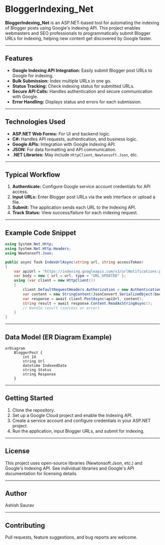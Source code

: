 # BloggerIndexing_Net

**BloggerIndexing_Net** is an ASP.NET-based tool for automating the indexing of Blogger posts using Google's Indexing API. This project enables webmasters and SEO professionals to programmatically submit Blogger URLs for indexing, helping new content get discovered by Google faster.

---

## Features

- **Google Indexing API Integration:** Easily submit Blogger post URLs to Google for indexing.
- **Bulk Submission:** Index multiple URLs in one go.
- **Status Tracking:** Check indexing status for submitted URLs.
- **Secure API Calls:** Handles authentication and secure communication with Google.
- **Error Handling:** Displays status and errors for each submission.

---

## Technologies Used

- **ASP.NET Web Forms:** For UI and backend logic.
- **C#:** Handles API requests, authentication, and business logic.
- **Google APIs:** Integration with Google Indexing API.
- **JSON:** For data formatting and API communication.
- **.NET Libraries:** May include `HttpClient`, `Newtonsoft.Json`, etc.

---

## Typical Workflow

1. **Authenticate:** Configure Google service account credentials for API access.
2. **Input URLs:** Enter Blogger post URLs via the web interface or upload a file.
3. **Submit:** The application sends each URL to the Indexing API.
4. **Track Status:** View success/failure for each indexing request.

---

## Example Code Snippet

```csharp
using System.Net.Http;
using System.Net.Http.Headers;
using Newtonsoft.Json;

public async Task IndexUrlAsync(string url, string accessToken)
{
    var apiUrl = "https://indexing.googleapis.com/v3/urlNotifications:publish";
    var body = new { url = url, type = "URL_UPDATED" };
    using (var client = new HttpClient())
    {
        client.DefaultRequestHeaders.Authorization = new AuthenticationHeaderValue("Bearer", accessToken);
        var content = new StringContent(JsonConvert.SerializeObject(body), System.Text.Encoding.UTF8, "application/json");
        var response = await client.PostAsync(apiUrl, content);
        string result = await response.Content.ReadAsStringAsync();
        // Handle result (success or error)
    }
}
```

---

## Data Model (ER Diagram Example)

```mermaid
erDiagram
    BloggerPost {
        int Id
        string Url
        datetime IndexedDate
        string Status
        string Response
    }
```

---

## Getting Started

1. Clone the repository.
2. Set up a Google Cloud project and enable the Indexing API.
3. Create a service account and configure credentials in your ASP.NET project.
4. Run the application, input Blogger URLs, and submit for indexing.

---

## License

This project uses open-source libraries (Newtonsoft.Json, etc.) and Google's Indexing API.
See individual libraries and Google's API documentation for licensing details.

---

## Author

Ashish Saurav

---

## Contributing

Pull requests, feature suggestions, and bug reports are welcome.
